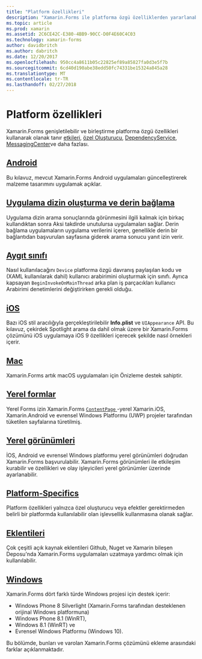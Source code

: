 ```yaml
---
title: "Platform özellikleri"
description: "Xamarin.Forms ile platforma özgü özelliklerden yararlanabilir"
ms.topic: article
ms.prod: xamarin
ms.assetid: 2C6CE42C-E380-4BB9-90CC-D0F4E60C4C03
ms.technology: xamarin-forms
author: davidbritch
ms.author: dabritch
ms.date: 12/20/2017
ms.openlocfilehash: 950cc4a8611b05c22825ef89a85827fa0d3e5f7b
ms.sourcegitcommit: 6cd40d190abe38edd50fc74331be15324a845a28
ms.translationtype: MT
ms.contentlocale: tr-TR
ms.lasthandoff: 02/27/2018
---
```

# <a name="platform-features"></a>Platform özellikleri

Xamarin.Forms genişletilebilir ve birleştirme platforma özgü özellikleri kullanarak olanak tanır [etkileri](~/xamarin-forms/app-fundamentals/effects/index.md), [özel Oluşturucu](~/xamarin-forms/app-fundamentals/custom-renderer/index.md), [DependencyService](~/xamarin-forms/app-fundamentals/dependency-service/index.md), [MessagingCenter](~/xamarin-forms/app-fundamentals/messaging-center.md)ve daha fazlası.

## <a name="androidandroidindexmd"></a>[Android](android/index.md)

Bu kılavuz, mevcut Xamarin.Forms Android uygulamaları güncelleştirerek malzeme tasarımını uygulamak açıklar.

## <a name="application-indexing-and-deep-linkingdeep-linkingmd"></a>[Uygulama dizin oluşturma ve derin bağlama](deep-linking.md)

Uygulama dizin arama sonuçlarında görünmesini ilgili kalmak için birkaç kullandıktan sonra Aksi takdirde unutulursa uygulamaları sağlar. Derin bağlama uygulamaların uygulama verilerini içeren, genellikle derin bir bağlantıdan başvurulan sayfasına giderek arama sonucu yanıt izin verir.

## <a name="device-classdevicemd"></a>[Aygıt sınıfı](device.md)

Nasıl kullanılacağını `Device` platforma özgü davranış paylaşılan kodu ve (XAML kullanılarak dahil) kullanıcı arabirimini oluşturmak için sınıfı. Ayrıca kapsayan `BeginInvokeOnMainThread` arka plan iş parçacıkları kullanıcı Arabirimi denetimlerini değiştirirken gerekli olduğu.

## <a name="iosiosindexmd"></a>[iOS](ios/index.md)

Bazı iOS stil aracılığıyla gerçekleştirilebilir **Info.plist** ve `UIAppearance` API. Bu kılavuz, çekirdek Spotlight arama da dahil olmak üzere bir Xamarin.Forms çözümünü iOS uygulamaya iOS 9 özellikleri içerecek şekilde nasıl örnekleri içerir.

## <a name="macmacmd"></a>[Mac](mac.md)

Xamarin.Forms artık macOS uygulamaları için Önizleme destek sahiptir.

## <a name="native-formsnative-formsmd"></a>[Yerel formlar](native-forms.md)

Yerel Forms izin Xamarin.Forms [ `ContentPage` ](https://developer.xamarin.com/api/type/Xamarin.Forms.ContentPage/)-yerel Xamarin.iOS, Xamarin.Android ve evrensel Windows Platformu (UWP) projeler tarafından tüketilen sayfalarına türetilmiş.

## <a name="native-viewsnative-viewsindexmd"></a>[Yerel görünümleri](native-views/index.md)

İOS, Android ve evrensel Windows platformu yerel görünümleri doğrudan Xamarin.Forms başvurulabilir. Xamarin.Forms görünümleri ile etkileşim kurabilir ve özellikleri ve olay işleyicileri yerel görünümler üzerinde ayarlanabilir.

## <a name="platform-specificsplatform-specificsindexmd"></a>[Platform-Specifics](platform-specifics/index.md)

Platform özellikleri yalnızca özel oluşturucu veya efektler gerektirmeden belirli bir platformda kullanılabilir olan işlevsellik kullanmasına olanak sağlar.

## <a name="pluginspluginsmd"></a>[Eklentileri](plugins.md)

Çok çeşitli açık kaynak eklentileri Github, Nuget ve Xamarin bileşen Deposu'nda Xamarin.Forms uygulamaları uzatmaya yardımcı olmak için kullanılabilir.

## <a name="windowswindowsindexmd"></a>[Windows](windows/index.md)

Xamarin.Forms dört farklı türde Windows projesi için destek içerir:

* Windows Phone 8 Silverlight (Xamarin.Forms tarafından desteklenen orijinal Windows platformuna)
* Windows Phone 8.1 (WinRT),
* Windows 8.1 (WinRT) ve
* Evrensel Windows Platformu (Windows 10).

Bu bölümde, bunları ve varolan Xamarin.Forms çözümünü ekleme arasındaki farklar açıklanmaktadır.
